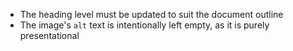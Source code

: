 * The heading level must be updated to suit the document outline
* The image's `alt` text is intentionally left empty, as it is purely presentational